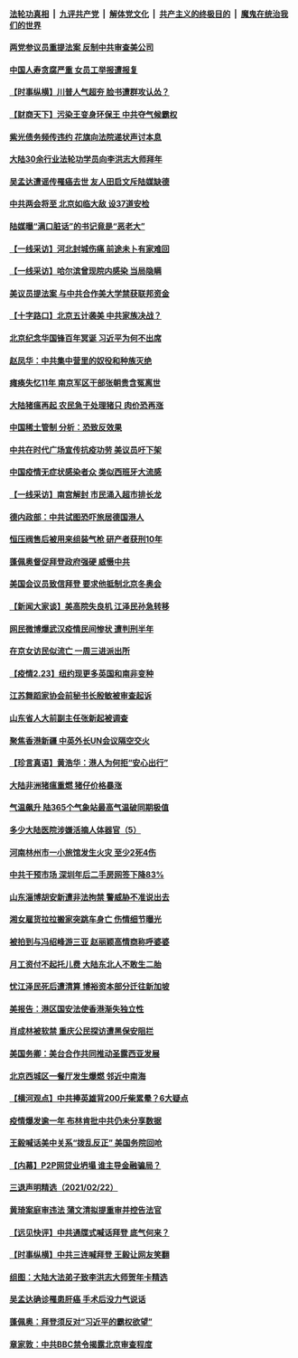 

####  [法轮功真相](../../../../basic/blob/master/README.md?t=02241131) &nbsp;|&nbsp; [九评共产党](../../../../9ping.md/blob/master/README.md?t=02241131) &nbsp;|&nbsp; [解体党文化](../../../../jtdwh.md/blob/master/README.md?t=02241131)  &nbsp;|&nbsp; [共产主义的终极目的](../../../../gczydzjmd.md/blob/master/README.md?t=02241131) &nbsp;|&nbsp; [魔鬼在统治我们的世界](../../../../mgztzwmdsj.md/blob/master/README.md?t=02241131) 

#### [两党参议员重提法案 反制中共审查美公司](../pages/nsc413/n12770962.md?t=02241131) 

#### [中国人寿贪腐严重 女员工举报遭报复](../pages/nsc413/n12770771.md?t=02241131) 

#### [【时事纵横】川普人气超夯 脸书遭群攻认怂？](../pages/nsc413/n12770827.md?t=02241131) 

#### [【财商天下】污染王变身环保王 中共夺气候霸权](../pages/nsc413/n12770234.md?t=02241131) 

#### [紫光债务频传违约 花旗向法院递状声讨本息](../pages/nsc413/n12770710.md?t=02241131) 

#### [大陆30余行业法轮功学员向李洪志大师拜年](../pages/nsc413/n12770676.md?t=02241131) 

#### [吴孟达遭谣传罹癌去世 友人田启文斥陆媒缺德](../pages/nsc413/n12770447.md?t=02241131) 

#### [中共两会将至 北京如临大敌 设37道安检](../pages/nsc413/n12770681.md?t=02241131) 

#### [陆媒曝“满口脏话”的书记竟是“恶老大”](../pages/nsc413/n12770498.md?t=02241131) 

#### [【一线采访】河北封城伤痛 前途未卜有家难回](../pages/nsc413/n12770505.md?t=02241131) 

#### [【一线采访】哈尔滨曾现院内感染 当局隐瞒](../pages/nsc413/n12770550.md?t=02241131) 

#### [美议员提法案 与中共合作美大学禁获联邦资金](../pages/nsc413/n12770530.md?t=02241131) 

#### [【十字路口】北京五计袭美 中共家族决战？](../pages/nsc413/n12769977.md?t=02241131) 

#### [北京纪念华国锋百年冥诞 习近平为何不出席](../pages/nsc413/n12770385.md?t=02241131) 

#### [赵凤华：中共集中营里的奴役和种族灭绝](../pages/nsc413/n12770399.md?t=02241131) 

#### [瘫痪失忆11年 南京军区干部张朝贵含冤离世](../pages/nsc413/n12769725.md?t=02241131) 

#### [大陆猪瘟再起 农民急于处理猪只 肉价恐再涨](../pages/nsc413/n12770155.md?t=02241131) 

#### [中国稀土管制 分析：恐致反效果](../pages/nsc413/n12769876.md?t=02241131) 

#### [中共在时代广场宣传抗疫功劳 美议员吁下架](../pages/nsc413/n12770386.md?t=02241131) 

#### [中国疫情无症状感染者众 类似西班牙大流感](../pages/nsc413/n12769909.md?t=02241131) 

#### [【一线采访】南宫解封 市民涌入超市排长龙](../pages/nsc413/n12770389.md?t=02241131) 

#### [德内政部：中共试图恐吓旅居德国港人](../pages/nsc413/n12770308.md?t=02241131) 

#### [恒压阀售后被用来组装气枪 研产者获刑10年](../pages/nsc413/n12770252.md?t=02241131) 

#### [蓬佩奥督促拜登政府强硬 威慑中共](../pages/nsc413/n12770131.md?t=02241131) 

#### [美国会议员致信拜登 要求他抵制北京冬奥会](../pages/nsc413/n12770180.md?t=02241131) 

#### [【新闻大家谈】美高院失良机 江泽民孙急转移](../pages/nsc413/n12770173.md?t=02241131) 

#### [网民微博爆武汉疫情民间惨状 遭判刑半年](../pages/nsc413/n12770089.md?t=02241131) 

#### [在京女访民似流亡 一周三进派出所](../pages/nsc413/n12769895.md?t=02241131) 

#### [【疫情2.23】纽约现更多英国和南非变种](../pages/nsc413/n12769518.md?t=02241131) 

#### [江苏舞蹈家协会前秘书长殷敏被审查起诉](../pages/nsc413/n12769830.md?t=02241131) 

#### [山东省人大前副主任张新起被调查](../pages/nsc413/n12769620.md?t=02241131) 

#### [聚焦香港新疆 中英外长UN会议隔空交火](../pages/nsc413/n12769762.md?t=02241131) 

#### [【珍言真语】黄浩华：港人为何拒“安心出行”](../pages/nsc413/n12767941.md?t=02241131) 

#### [大陆非洲猪瘟重燃 猪仔价格暴涨](../pages/nsc413/n12769490.md?t=02241131) 

#### [气温飙升 陆365个气象站最高气温破同期极值](../pages/nsc413/n12769579.md?t=02241131) 


#### [多少大陆医院涉嫌活摘人体器官（5）](../pages/nsc413/n12768383.md?t=02241131) 

#### [河南林州市一小旅馆发生火灾 至少2死4伤](../pages/nsc413/n12768840.md?t=02241131) 

#### [中共干预市场 深圳年后二手房网签下降83%](../pages/nsc413/n12768945.md?t=02241131) 

#### [山东淄博胡安新遭非法拘禁 警威胁不准说出去](../pages/nsc413/n12769136.md?t=02241131) 

#### [湘女雇货拉拉搬家突跳车身亡 伤情细节曝光](../pages/nsc413/n12768921.md?t=02241131) 

#### [被拍到与冯绍峰游三亚 赵丽颖高情商称呼婆婆](../pages/nsc413/n12768556.md?t=02241131) 

#### [月工资付不起托儿费 大陆东北人不敢生二胎](../pages/nsc413/n12768506.md?t=02241131) 

#### [忧江泽民死后遭清算 博裕资本部分迁往新加坡](../pages/nsc413/n12768678.md?t=02241131) 

#### [美报告：港区国安法使香港渐失独立性](../pages/nsc413/n12768824.md?t=02241131) 

#### [肖成林被软禁 重庆公民探访遭黑保安阻拦](../pages/nsc413/n12768820.md?t=02241131) 

#### [美国务卿：美台合作共同推动圣露西亚发展](../pages/nsc413/n12768717.md?t=02241131) 

#### [北京西城区一餐厅发生爆燃 邻近中南海](../pages/nsc413/n12768706.md?t=02241131) 

#### [【横河观点】中共捧英雄背200斤柴累晕？6大疑点](../pages/nsc413/n12768608.md?t=02241131) 

#### [疫情爆发逾一年 布林肯批中共仍未分享数据](../pages/nsc413/n12768722.md?t=02241131) 

#### [王毅喊话美中关系“拨乱反正” 美国务院回呛](../pages/nsc413/n12768543.md?t=02241131) 

#### [【内幕】P2P网贷业坍塌 谁主导金融骗局？](../pages/nsc413/n12766397.md?t=02241131) 

#### [三退声明精选（2021/02/22）](../pages/nsc413/n12768692.md?t=02241131) 

#### [黄琦案庭审违法 蒲文清拟提重审并控告法官](../pages/nsc413/n12768551.md?t=02241131) 

#### [【远见快评】中共通牒式喊话拜登 底气何来？](../pages/nsc413/n12768493.md?t=02241131) 

#### [【时事纵横】中共三连喊拜登 王毅让网友笑翻](../pages/nsc413/n12768467.md?t=02241131) 

#### [组图：大陆大法弟子致李洪志大师贺年卡精选](../pages/nsc413/n12749844.md?t=02241131) 

#### [吴孟达确诊罹患肝癌 手术后没力气说话](../pages/nsc413/n12768344.md?t=02241131) 

#### [蓬佩奥：拜登须反对“习近平的霸权欲望”](../pages/nsc413/n12768187.md?t=02241131) 

#### [章家敦：中共BBC禁令揭露北京审查程度](../pages/nsc413/n12768363.md?t=02241131) 


